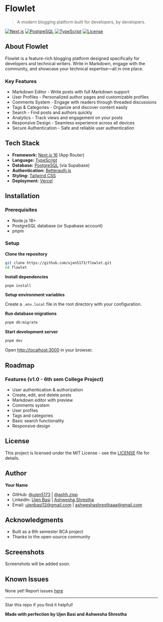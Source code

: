 # Flowlet

> A modern blogging platform built for developers, by developers.

[![Next.js](https://img.shields.io/badge/Next.js-16-black)](https://nextjs.org/)
[![PostgreSQL](https://img.shields.io/badge/PostgreSQL-Database-blue)](https://www.postgresql.org/)
[![TypeScript](https://img.shields.io/badge/TypeScript-5.0-blue)](https://www.typescriptlang.org/)
[![License](https://img.shields.io/badge/License-MIT-green.svg)](LICENSE)

## About Flowlet

Flowlet is a feature-rich blogging platform designed specifically for developers and technical writers. Write in Markdown, engage with the community, and showcase your technical expertise—all in one place.

### Key Features

- Markdown Editor - Write posts with full Markdown support
- User Profiles - Personalized author pages and customizable profiles
- Comments System - Engage with readers through threaded discussions
- Tags & Categories - Organize and discover content easily
- Search - Find posts and authors quickly
- Analytics - Track views and engagement on your posts
- Responsive Design - Seamless experience across all devices
- Secure Authentication - Safe and reliable user authentication

## Tech Stack

- **Framework:** [Next.js 16](https://nextjs.org/) (App Router)
- **Language:** [TypeScript](https://www.typescriptlang.org/)
- **Database:** [PostgreSQL](https://www.postgresql.org/) (via Supabase)
- **Authentication:** [Betterauth.js](https://better-auth.com/)
- **Styling:** [Tailwind CSS](https://tailwindcss.com/)
- **Deployment:** [Vercel](https://vercel.com/)

## Installation

### Prerequisites

- Node.js 18+
- PostgreSQL database (or Supabase account)
- pnpm

### Setup

**Clone the repository**

```bash
git clone https://github.com/ujen5173/flowlet.git
cd flowlet
```

**Install dependencies**

```bash
pnpm install
```

**Setup environment variables**

Create a `.env.local` file in the root directory with your configuration.

**Run database migrations**

```bash
pnpm db:migrate
```

**Start development server**

```bash
pnpm dev
```

Open [http://localhost:3000](http://localhost:3000) in your browser.

## Roadmap

### Features (v1.0 - 6th sem College Project)

- User authentication & authorization
- Create, edit, and delete posts
- Markdown editor with preview
- Comments system
- User profiles
- Tags and categories
- Basic search functionality
- Responsive design

## License

This project is licensed under the MIT License - see the [LICENSE](LICENSE) file for details.

## Author

**Your Name**

- GitHub: [@ujen5173](https://github.com/ujen5173) | [@ashh.zipp](https://github.com/ashwesha)
- LinkedIn: [Ujen Basi](https://linkedin.com/in/yourprofile) | [Ashwesha Shrestha](https://linkedin.com/in/yourprofile)
- Email: ujenbasi12@gmail.com | ashweshashresthaaa@gmail.com

## Acknowledgments

- Built as a 6th semester BCA project
- Thanks to the open-source community

## Screenshots

Screenshots will be added soon.

## Known Issues

None yet! Report issues [here](https://github.com/ujen5173/flowlet/issues)

---

Star this repo if you find it helpful!

**Made with perfection by Ujen Basi and Ashwesha Shrestha**
